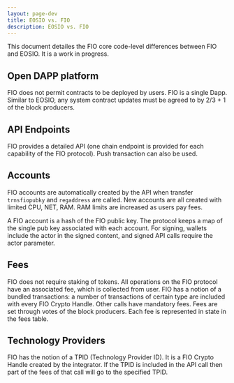 ```yaml
---
layout: page-dev
title: EOSIO vs. FIO
description: EOSIO vs. FIO
---
```


This document detailes the FIO core code-level differences between FIO and EOSIO. It is a work in progress.


## Open DAPP platform 

FIO does not permit contracts to be deployed by users. FIO is a single Dapp. Similar to EOSIO, any system contract updates must be agreed to by 2/3 + 1 of the block producers. 

## API Endpoints

FIO provides a detailed API (one chain endpoint is provided for each capability of the FIO protocol). Push transaction can also be used. 

## Accounts

FIO accounts are automatically created by the API when transfer `trnsfiopubky` and `regaddress` are called. New accounts are all created with limited CPU, NET, RAM. RAM limits are increased as users pay fees. 

A FIO account is a hash of the FIO public key. The protocol keeps a map of the single pub key associated with each account. For signing, wallets include the actor in the signed content, and signed API calls require the actor parameter.

## Fees

FIO does not require staking of tokens. All operations on the FIO protocol have an associated fee, which is collected from user. FIO has a notion of a bundled transactions: a number of transactions of certain type are included with every FIO Crypto Handle. Other calls have mandatory fees. Fees are set through votes of the block producers. Each fee is represented in state in the fees table.

## Technology Providers

FIO has the notion of a TPID (Technology Provider ID). It is a FIO Crypto Handle created by the integrator. If the TPID is included in the API call then part of the fees of that call will go to the specified TPID.